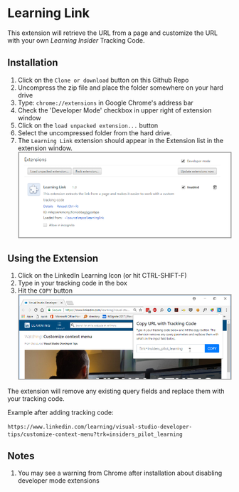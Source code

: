 # Learning Link
This extension will retrieve the URL from a page and customize the URL with your own _Learning Insider_ Tracking Code.

## Installation

1. Click on the `Clone or download` button on this Github Repo
1. Uncompress the zip file and place the folder somewhere on your hard drive
1. Type: `chrome://extensions` in Google Chrome's address bar
1. Check the 'Developer Mode' checkbox in upper right of extension window
1. Click on the `load unpacked extension...` button
1. Select the uncompressed folder from the hard drive. 
1. The `Learning Link` extension should appear in the Extension list in the extension window. 
![ScreenShot](images/screenshots/LinkOnExtensionPage.png?raw=true "the Learning Link extension")

## Using the Extension
1. Click on the LinkedIn Learning Icon (or hit CTRL-SHIFT-F)
1. Type in your tracking code in the box
1. Hit the `COPY` button
![ScreenShot](images/screenshots/ExampleUseOnPage.png?raw=true "the Learning Link extension")

The extension will remove any existing query fields and replace them with your tracking code.

Example after adding tracking code:

`https://www.linkedin.com/learning/visual-studio-developer-tips/customize-context-menu?trk=insiders_pilot_learning`

## Notes
1. You may see a warning from Chrome after installation about disabling developer mode extensions